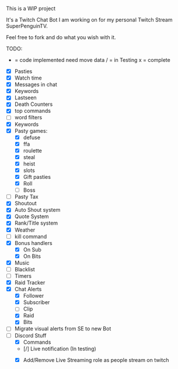 This is a WIP project

It's a Twitch Chat Bot I am working on for my personal Twitch Stream SuperPenguinTV.

Feel free to fork and do what you wish with it.

TODO:
 - = code implemented need move data
 / = in Testing
 x = complete
- [X] Pasties
- [X] Watch time
- [X] Messages in chat
- [X] Keywords
- [x] Lastseen
- [X] Death Counters
- [x] top commands
- [ ] word filters
- [X] Keywords
- [X] Pasty games:
    - [X] defuse
    - [X] ffa
    - [X] roulette
    - [X] steal
    - [X] heist
    - [X] slots
    - [X] Gift pasties
    - [X] Roll
    - [ ] Boss
- [ ] Pasty Tax
- [X] Shoutout
- [X] Auto Shout system
- [X] Quote System
- [X] Rank/Title system
- [X] Weather
- [ ] kill command
- [X] Bonus handlers 
    - [X] On Sub
    - [X] On Bits
- [X] Music
- [ ] Blacklist
- [ ] Timers
- [X] Raid Tracker
- [X] Chat Alerts
    - [X] Follower
    - [X] Subscriber
    - [ ] Clip
    - [X] Raid
    - [X] Bits
- [ ] Migrate visual alerts from SE to new Bot
- [ ] Discord Stuff
    - [X] Commands
    - [/] Live notification (In testing)
    - [X] Add/Remove Live Streaming role as people stream on twitch

